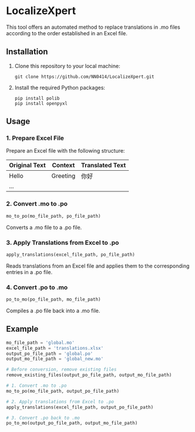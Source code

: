 # LocalizeXpert

This tool offers an automated method to replace translations in .mo files according to the order established in an Excel file.

## Installation

1. Clone this repository to your local machine:

    ```
    git clone https://github.com/NN0414/LocalizeXpert.git
    ```

2. Install the required Python packages:

    ```
    pip install polib
    pip install openpyxl
    ```

## Usage

### 1. Prepare Excel File

Prepare an Excel file with the following structure:

| Original Text | Context | Translated Text |
|---------------|---------|-----------------|
| Hello         | Greeting| 你好             |
| ...

### 2. Convert .mo to .po

```python
mo_to_po(mo_file_path, po_file_path)
```

Converts a .mo file to a .po file.

### 3. Apply Translations from Excel to .po

```python
apply_translations(excel_file_path, po_file_path)
```

Reads translations from an Excel file and applies them to the corresponding entries in a .po file.

### 4. Convert .po to .mo

```python
po_to_mo(po_file_path, mo_file_path)
```

Compiles a .po file back into a .mo file.

## Example

```python
mo_file_path = 'global.mo'
excel_file_path = 'translations.xlsx'
output_po_file_path = 'global.po'
output_mo_file_path = 'global_new.mo'

# Before conversion, remove existing files
remove_existing_files(output_po_file_path, output_mo_file_path)

# 1. Convert .mo to .po
mo_to_po(mo_file_path, output_po_file_path)

# 2. Apply translations from Excel to .po
apply_translations(excel_file_path, output_po_file_path)

# 3. Convert .po back to .mo
po_to_mo(output_po_file_path, output_mo_file_path)
```
